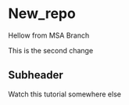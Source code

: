 # New_repo

Hellow from MSA Branch

This is the second change

## Subheader

Watch this tutorial somewhere else
